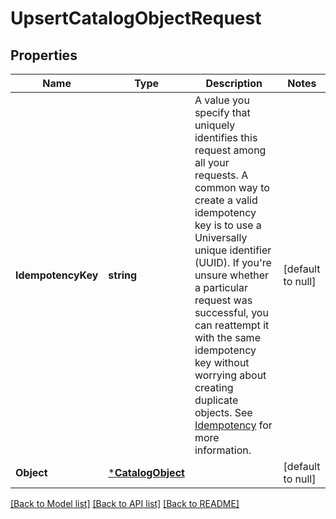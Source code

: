 # UpsertCatalogObjectRequest

## Properties

 Name               | Type                                   | Description                                                                                                                                                                                                                                                                                                                                                                                                                                                           | Notes             
--------------------|----------------------------------------|-----------------------------------------------------------------------------------------------------------------------------------------------------------------------------------------------------------------------------------------------------------------------------------------------------------------------------------------------------------------------------------------------------------------------------------------------------------------------|-------------------
 **IdempotencyKey** | **string**                             | A value you specify that uniquely identifies this request among all your requests. A common way to create a valid idempotency key is to use a Universally unique identifier (UUID).  If you&#x27;re unsure whether a particular request was successful, you can reattempt it with the same idempotency key without worrying about creating duplicate objects.  See [Idempotency](https://developer.squareup.com/docs/basics/api101/idempotency) for more information. | [default to null] 
 **Object**         | [***CatalogObject**](CatalogObject.md) |                                                                                                                                                                                                                                                                                                                                                                                                                                                                       | [default to null] 

[[Back to Model list]](../README.md#documentation-for-models) [[Back to API list]](../README.md#documentation-for-api-endpoints) [[Back to README]](../README.md)

